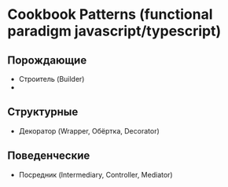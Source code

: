 # Cookbook Patterns (functional paradigm javascript/typescript)

## Порождающие
- Строитель (Builder)
- 

## Структурные
- Декоратор (Wrapper, Обёртка, Decorator)

## Поведенческие
- Посредник (Intermediary, Controller, Mediator)

